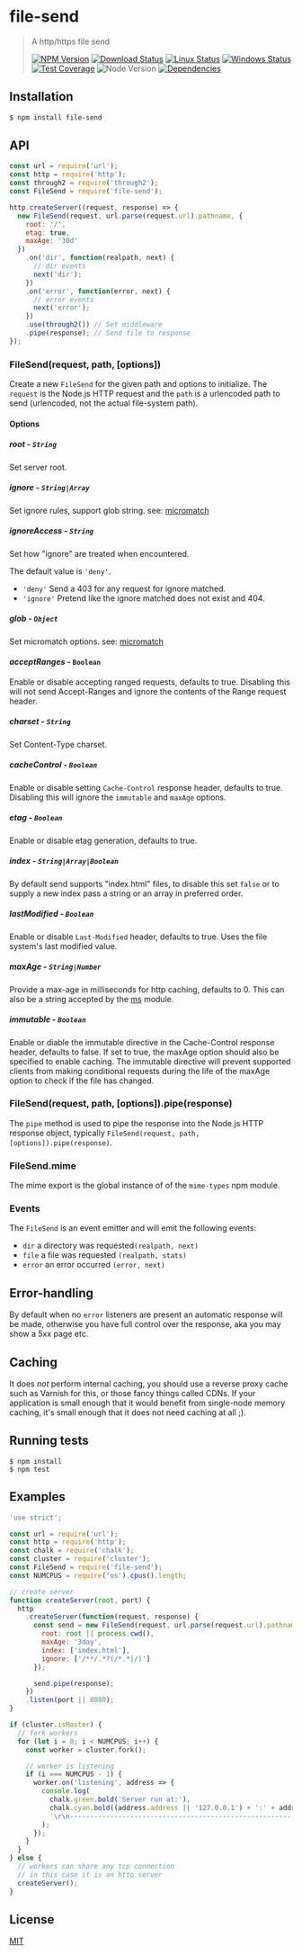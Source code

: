 # file-send

> A http/https file send
>
> [![NPM Version][npm-image]][npm-url]
> [![Download Status][download-image]][npm-url]
> [![Linux Status][travis-image]][travis-url]
> [![Windows Status][appveyor-image]][appveyor-url]
> [![Test Coverage][coveralls-image]][coveralls-url]
> ![Node Version][node-image]
> [![Dependencies][david-image]][david-url]

## Installation

```bash
$ npm install file-send
```

## API

```js
const url = require('url');
const http = require('http');
const through2 = require('through2');
const FileSend = require('file-send');

http.createServer((request, response) => {
  new FileSend(request, url.parse(request.url).pathname, {
    root: '/',
    etag: true,
    maxAge: '30d'
  })
    .on('dir', function(realpath, next) {
      // dir events
      next('dir');
    })
    .on('error', function(error, next) {
      // error events
      next('error');
    })
    .use(through2()) // Set middleware
    .pipe(response); // Send file to response
});
```

### FileSend(request, path, [options])

Create a new `FileSend` for the given path and options to initialize.
The `request` is the Node.js HTTP request and the `path` is a urlencoded path to send (urlencoded, not the actual file-system path).

#### Options

##### _root_ - `String`

Set server root.

##### _ignore_ - `String|Array`

Set ignore rules, support glob string. see: [micromatch](https://github.com/jonschlinkert/micromatch)

##### _ignoreAccess_ - `String`

Set how "ignore" are treated when encountered.

The default value is `'deny'`.

* `'deny'` Send a 403 for any request for ignore matched.
* `'ignore'` Pretend like the ignore matched does not exist and 404.

##### _glob_ - `Object`

Set micromatch options. see: [micromatch](https://github.com/jonschlinkert/micromatch#options)

#### _acceptRanges_ - `Boolean`

Enable or disable accepting ranged requests, defaults to true. Disabling this will not send Accept-Ranges and ignore the contents of the Range request header.

##### _charset_ - `String`

Set Content-Type charset.

##### _cacheControl_ - `Boolean`

Enable or disable setting `Cache-Control` response header, defaults to true. Disabling this will ignore the `immutable` and `maxAge` options.

##### _etag_ - `Boolean`

Enable or disable etag generation, defaults to true.

##### _index_ - `String|Array|Boolean`

By default send supports "index.html" files, to disable this set `false` or to supply a new index pass a string or an array in preferred order.

##### _lastModified_ - `Boolean`

Enable or disable `Last-Modified` header, defaults to true. Uses the file system's last modified value.

##### _maxAge_ - `String|Number`

Provide a max-age in milliseconds for http caching, defaults to 0.
This can also be a string accepted by the [ms](https://www.npmjs.org/package/ms#readme) module.

##### _immutable_ - `Boolean`

Enable or diable the immutable directive in the Cache-Control response header, defaults to false. If set to true, the maxAge option should also be specified to enable caching. The immutable directive will prevent supported clients from making conditional requests during the life of the maxAge option to check if the file has changed.

### FileSend(request, path, [options]).pipe(response)

The `pipe` method is used to pipe the response into the Node.js HTTP response object, typically `FileSend(request, path, [options]).pipe(response)`.

### FileSend.mime

The mime export is the global instance of of the `mime-types` npm module.

### Events

The `FileSend` is an event emitter and will emit the following events:

* `dir` a directory was requested`(realpath, next)`
* `file` a file was requested `(realpath, stats)`
* `error` an error occurred `(error, next)`

## Error-handling

By default when no `error` listeners are present an automatic response will be made, otherwise you have full control over the response, aka you may show a 5xx page etc.

## Caching

It does _not_ perform internal caching, you should use a reverse proxy cache such as Varnish for this, or those fancy things called CDNs. If your application is small enough that it would benefit from single-node memory caching, it's small enough that it does not need caching at all ;).

## Running tests

```
$ npm install
$ npm test
```

## Examples

```js
'use strict';

const url = require('url');
const http = require('http');
const chalk = require('chalk');
const cluster = require('cluster');
const FileSend = require('file-send');
const NUMCPUS = require('os').cpus().length;

// create server
function createServer(root, port) {
  http
    .createServer(function(request, response) {
      const send = new FileSend(request, url.parse(request.url).pathname, {
        root: root || process.cwd(),
        maxAge: '3day',
        index: ['index.html'],
        ignore: ['/**/.*?(/*.*|/)']
      });

      send.pipe(response);
    })
    .listen(port || 8080);
}

if (cluster.isMaster) {
  // fork workers
  for (let i = 0; i < NUMCPUS; i++) {
    const worker = cluster.fork();

    // worker is listening
    if (i === NUMCPUS - 1) {
      worker.on('listening', address => {
        console.log(
          chalk.green.bold('Server run at:'),
          chalk.cyan.bold((address.address || '127.0.0.1') + ':' + address.port),
          '\r\n-----------------------------------------------------------------------------------------'
        );
      });
    }
  }
} else {
  // workers can share any tcp connection
  // in this case it is an http server
  createServer();
}
```

## License

[MIT](LICENSE)

[travis-image]: https://img.shields.io/travis/nuintun/file-send/master.svg?style=flat-square&label=linux
[travis-url]: https://travis-ci.org/nuintun/file-send
[appveyor-image]: https://img.shields.io/appveyor/ci/nuintun/file-send/master.svg?style=flat-square&label=windows
[appveyor-url]: https://ci.appveyor.com/project/nuintun/file-send
[coveralls-image]: https://img.shields.io/coveralls/nuintun/file-send/master.svg?style=flat-square
[coveralls-url]: https://coveralls.io/r/nuintun/file-send?branch=master
[node-image]: https://img.shields.io/node/v/file-send.svg?style=flat-square
[david-image]: https://img.shields.io/david/nuintun/file-send.svg?style=flat-square
[david-url]: https://david-dm.org/nuintun/file-send
[npm-image]: https://img.shields.io/npm/v/file-send.svg?style=flat-square
[npm-url]: https://www.npmjs.org/package/file-send
[download-image]: https://img.shields.io/npm/dm/file-send.svg?style=flat-square
